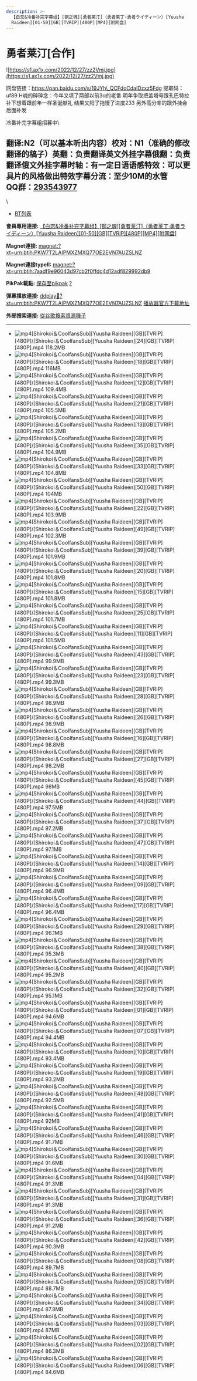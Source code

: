 ```yaml
---
description: >-
  【白恋&冷番补完字幕组】[钢之魂][勇者莱汀]（勇者莱丁·勇者ライディーン）[Yuusha
  Raideen][01-50][GB][TVRIP][480P][MP4][附网盘]
---
```


# 勇者莱汀\[合作]

![https://s1.ax1x.com/2022/12/27/zz2Vmj.jpg](https://s1.ax1x.com/2022/12/27/zz2Vmj.jpg)

网盘链接：https://pan.baidu.com/s/19JYh\_QCFdoCdaIDzxz5Fdg 提取码：uf89 H魂的碎碎念：今年又填了两部以前3α的老番 明年争取把盖塔号跟孔巴特拉补下想着跟前年一样圣诞献礼 结果又阳了拖慢了进度233 另外高分率的跟外挂会后面补发

冷番补完字幕组招募中\



## &#x20;

&#x20;

翻译:N2（可以基本听出内容）**校对：N1（准确的修改翻译的稿子）英翻：负责翻译英文外挂字幕俄翻：负责翻译俄文外挂字幕时轴：有一定日语语感特效：可以更具片的风格做出特效字幕分流：至少10M的水管**\
**QQ群：**[**293543977**](https://jq.qq.com/?\_wv=1027\&k=46bJVff)
----------------------------------------------------------------

\


* [BT列表](https://share.dmhy.org/topics/view/625819\_Yuusha\_Raideen\_01-50\_GB\_TVRIP\_480P\_MP4.html#tabs-1)

**會員專用連接:** [【白恋&冷番补完字幕组】\[钢之魂\]\[勇者莱汀\]（勇者莱丁·勇者ライディーン）\[Yuusha Raideen\]\[01-50\]\[GB\]\[TVRIP\]\[480P\]\[MP4\]\[附网盘\]](https://dl.dmhy.org/2022/12/27/7aadf9e96043d97cb2f0ffdc4d12adf829992db9.torrent)

**Magnet連接:** [magnet:?xt=urn:btih:PKW7T2LAIPMXZMXQ77OE2EVN7AUZSLNZ](https://magnet/?xt=urn:btih:PKW7T2LAIPMXZMXQ77OE2EVN7AUZSLNZ\&dn=\&tr=http%3A%2F%2F104.143.10.186%3A8000%2Fannounce\&tr=udp%3A%2F%2F104.143.10.186%3A8000%2Fannounce\&tr=http%3A%2F%2Ftracker.openbittorrent.com%3A80%2Fannounce\&tr=http%3A%2F%2Ftracker3.itzmx.com%3A6961%2Fannounce\&tr=http%3A%2F%2Ftracker4.itzmx.com%3A2710%2Fannounce\&tr=http%3A%2F%2Ftracker.publicbt.com%3A80%2Fannounce\&tr=http%3A%2F%2Ftracker.prq.to%2Fannounce\&tr=http%3A%2F%2Fopen.acgtracker.com%3A1096%2Fannounce\&tr=https%3A%2F%2Ft-115.rhcloud.com%2Fonly\_for\_ylbud\&tr=http%3A%2F%2Ftracker1.itzmx.com%3A8080%2Fannounce\&tr=http%3A%2F%2Ftracker2.itzmx.com%3A6961%2Fannounce\&tr=udp%3A%2F%2Ftracker1.itzmx.com%3A8080%2Fannounce\&tr=udp%3A%2F%2Ftracker2.itzmx.com%3A6961%2Fannounce\&tr=udp%3A%2F%2Ftracker3.itzmx.com%3A6961%2Fannounce\&tr=udp%3A%2F%2Ftracker4.itzmx.com%3A2710%2Fannounce\&tr=https%3A%2F%2Fshare.dmhy.org%2F\&tr=http%3A%2F%2Ftracker.xfsub.com%3A6868%2Fannounce)

**Magnet連接typeII:** [magnet:?xt=urn:btih:7aadf9e96043d97cb2f0ffdc4d12adf829992db9](https://magnet/?xt=urn:btih:7aadf9e96043d97cb2f0ffdc4d12adf829992db9)

**PikPak載點:** [保存至pikpak](https://drive.mypikpak.com/landing?\_\_add\_url=magnet:?xt=urn:btih:7aadf9e96043d97cb2f0ffdc4d12adf829992db9&\_\_source=dmhy&\_\_campaign=detail\&login=oauth) [?](https://www.mypikpak.com/)

**彈幕播放連接:** [ddplay:magnet:?xt=urn:btih:PKW7T2LAIPMXZMXQ77OE2EVN7AUZSLNZ](ddplay:magnet:?xt=urn:btih:PKW7T2LAIPMXZMXQ77OE2EVN7AUZSLNZ\&dn=\&tr=http%3A%2F%2F104.143.10.186%3A8000%2Fannounce\&tr=udp%3A%2F%2F104.143.10.186%3A8000%2Fannounce\&tr=http%3A%2F%2Ftracker.openbittorrent.com%3A80%2Fannounce\&tr=http%3A%2F%2Ftracker3.itzmx.com%3A6961%2Fannounce\&tr=http%3A%2F%2Ftracker4.itzmx.com%3A2710%2Fannounce\&tr=http%3A%2F%2Ftracker.publicbt.com%3A80%2Fannounce\&tr=http%3A%2F%2Ftracker.prq.to%2Fannounce\&tr=http%3A%2F%2Fopen.acgtracker.com%3A1096%2Fannounce\&tr=https%3A%2F%2Ft-115.rhcloud.com%2Fonly\_for\_ylbud\&tr=http%3A%2F%2Ftracker1.itzmx.com%3A8080%2Fannounce\&tr=http%3A%2F%2Ftracker2.itzmx.com%3A6961%2Fannounce\&tr=udp%3A%2F%2Ftracker1.itzmx.com%3A8080%2Fannounce\&tr=udp%3A%2F%2Ftracker2.itzmx.com%3A6961%2Fannounce\&tr=udp%3A%2F%2Ftracker3.itzmx.com%3A6961%2Fannounce\&tr=udp%3A%2F%2Ftracker4.itzmx.com%3A2710%2Fannounce\&tr=https%3A%2F%2Fshare.dmhy.org%2F\&tr=http%3A%2F%2Ftracker.xfsub.com%3A6868%2Fannounce) [播放器官方下載地址](http://www.dandanplay.com/?from=dmhy)

**外部搜索連接:** [從谷歌搜索資源種子](https://www.google.com/search?oe=utf-8\&q=7aadf9e96043d97cb2f0ffdc4d12adf829992db9)

***

* ![mp4](https://share.dmhy.org/images/icon/mp4.gif)\[Shirokoi＆CoolfansSub]\[Yuusha Raideen]\[GB]\[TVRIP]\[480P]/\[Shirokoi＆CoolfansSub]\[Yuusha Raideen]\[24]\[GB]\[TVRIP]\[480P].mp4 118.2MB
* ![mp4](https://share.dmhy.org/images/icon/mp4.gif)\[Shirokoi＆CoolfansSub]\[Yuusha Raideen]\[GB]\[TVRIP]\[480P]/\[Shirokoi＆CoolfansSub]\[Yuusha Raideen]\[18]\[GB]\[TVRIP]\[480P].mp4 116MB
* ![mp4](https://share.dmhy.org/images/icon/mp4.gif)\[Shirokoi＆CoolfansSub]\[Yuusha Raideen]\[GB]\[TVRIP]\[480P]/\[Shirokoi＆CoolfansSub]\[Yuusha Raideen]\[12]\[GB]\[TVRIP]\[480P].mp4 109.4MB
* ![mp4](https://share.dmhy.org/images/icon/mp4.gif)\[Shirokoi＆CoolfansSub]\[Yuusha Raideen]\[GB]\[TVRIP]\[480P]/\[Shirokoi＆CoolfansSub]\[Yuusha Raideen]\[21]\[GB]\[TVRIP]\[480P].mp4 105.5MB
* ![mp4](https://share.dmhy.org/images/icon/mp4.gif)\[Shirokoi＆CoolfansSub]\[Yuusha Raideen]\[GB]\[TVRIP]\[480P]/\[Shirokoi＆CoolfansSub]\[Yuusha Raideen]\[13]\[GB]\[TVRIP]\[480P].mp4 105.2MB
* ![mp4](https://share.dmhy.org/images/icon/mp4.gif)\[Shirokoi＆CoolfansSub]\[Yuusha Raideen]\[GB]\[TVRIP]\[480P]/\[Shirokoi＆CoolfansSub]\[Yuusha Raideen]\[35]\[GB]\[TVRIP]\[480P].mp4 104.9MB
* ![mp4](https://share.dmhy.org/images/icon/mp4.gif)\[Shirokoi＆CoolfansSub]\[Yuusha Raideen]\[GB]\[TVRIP]\[480P]/\[Shirokoi＆CoolfansSub]\[Yuusha Raideen]\[33]\[GB]\[TVRIP]\[480P].mp4 104.8MB
* ![mp4](https://share.dmhy.org/images/icon/mp4.gif)\[Shirokoi＆CoolfansSub]\[Yuusha Raideen]\[GB]\[TVRIP]\[480P]/\[Shirokoi＆CoolfansSub]\[Yuusha Raideen]\[50]\[GB]\[TVRIP]\[480P].mp4 104MB
* ![mp4](https://share.dmhy.org/images/icon/mp4.gif)\[Shirokoi＆CoolfansSub]\[Yuusha Raideen]\[GB]\[TVRIP]\[480P]/\[Shirokoi＆CoolfansSub]\[Yuusha Raideen]\[22]\[GB]\[TVRIP]\[480P].mp4 103.9MB
* ![mp4](https://share.dmhy.org/images/icon/mp4.gif)\[Shirokoi＆CoolfansSub]\[Yuusha Raideen]\[GB]\[TVRIP]\[480P]/\[Shirokoi＆CoolfansSub]\[Yuusha Raideen]\[49]\[GB]\[TVRIP]\[480P].mp4 102.3MB
* ![mp4](https://share.dmhy.org/images/icon/mp4.gif)\[Shirokoi＆CoolfansSub]\[Yuusha Raideen]\[GB]\[TVRIP]\[480P]/\[Shirokoi＆CoolfansSub]\[Yuusha Raideen]\[39]\[GB]\[TVRIP]\[480P].mp4 101.9MB
* ![mp4](https://share.dmhy.org/images/icon/mp4.gif)\[Shirokoi＆CoolfansSub]\[Yuusha Raideen]\[GB]\[TVRIP]\[480P]/\[Shirokoi＆CoolfansSub]\[Yuusha Raideen]\[20]\[GB]\[TVRIP]\[480P].mp4 101.8MB
* ![mp4](https://share.dmhy.org/images/icon/mp4.gif)\[Shirokoi＆CoolfansSub]\[Yuusha Raideen]\[GB]\[TVRIP]\[480P]/\[Shirokoi＆CoolfansSub]\[Yuusha Raideen]\[15]\[GB]\[TVRIP]\[480P].mp4 101.8MB
* ![mp4](https://share.dmhy.org/images/icon/mp4.gif)\[Shirokoi＆CoolfansSub]\[Yuusha Raideen]\[GB]\[TVRIP]\[480P]/\[Shirokoi＆CoolfansSub]\[Yuusha Raideen]\[25]\[GB]\[TVRIP]\[480P].mp4 101.7MB
* ![mp4](https://share.dmhy.org/images/icon/mp4.gif)\[Shirokoi＆CoolfansSub]\[Yuusha Raideen]\[GB]\[TVRIP]\[480P]/\[Shirokoi＆CoolfansSub]\[Yuusha Raideen]\[11]\[GB]\[TVRIP]\[480P].mp4 101.5MB
* ![mp4](https://share.dmhy.org/images/icon/mp4.gif)\[Shirokoi＆CoolfansSub]\[Yuusha Raideen]\[GB]\[TVRIP]\[480P]/\[Shirokoi＆CoolfansSub]\[Yuusha Raideen]\[43]\[GB]\[TVRIP]\[480P].mp4 99.9MB
* ![mp4](https://share.dmhy.org/images/icon/mp4.gif)\[Shirokoi＆CoolfansSub]\[Yuusha Raideen]\[GB]\[TVRIP]\[480P]/\[Shirokoi＆CoolfansSub]\[Yuusha Raideen]\[23]\[GB]\[TVRIP]\[480P].mp4 99.3MB
* ![mp4](https://share.dmhy.org/images/icon/mp4.gif)\[Shirokoi＆CoolfansSub]\[Yuusha Raideen]\[GB]\[TVRIP]\[480P]/\[Shirokoi＆CoolfansSub]\[Yuusha Raideen]\[28]\[GB]\[TVRIP]\[480P].mp4 98.9MB
* ![mp4](https://share.dmhy.org/images/icon/mp4.gif)\[Shirokoi＆CoolfansSub]\[Yuusha Raideen]\[GB]\[TVRIP]\[480P]/\[Shirokoi＆CoolfansSub]\[Yuusha Raideen]\[26]\[GB]\[TVRIP]\[480P].mp4 98.9MB
* ![mp4](https://share.dmhy.org/images/icon/mp4.gif)\[Shirokoi＆CoolfansSub]\[Yuusha Raideen]\[GB]\[TVRIP]\[480P]/\[Shirokoi＆CoolfansSub]\[Yuusha Raideen]\[16]\[GB]\[TVRIP]\[480P].mp4 98.8MB
* ![mp4](https://share.dmhy.org/images/icon/mp4.gif)\[Shirokoi＆CoolfansSub]\[Yuusha Raideen]\[GB]\[TVRIP]\[480P]/\[Shirokoi＆CoolfansSub]\[Yuusha Raideen]\[27]\[GB]\[TVRIP]\[480P].mp4 98.2MB
* ![mp4](https://share.dmhy.org/images/icon/mp4.gif)\[Shirokoi＆CoolfansSub]\[Yuusha Raideen]\[GB]\[TVRIP]\[480P]/\[Shirokoi＆CoolfansSub]\[Yuusha Raideen]\[45]\[GB]\[TVRIP]\[480P].mp4 98MB
* ![mp4](https://share.dmhy.org/images/icon/mp4.gif)\[Shirokoi＆CoolfansSub]\[Yuusha Raideen]\[GB]\[TVRIP]\[480P]/\[Shirokoi＆CoolfansSub]\[Yuusha Raideen]\[44]\[GB]\[TVRIP]\[480P].mp4 97.5MB
* ![mp4](https://share.dmhy.org/images/icon/mp4.gif)\[Shirokoi＆CoolfansSub]\[Yuusha Raideen]\[GB]\[TVRIP]\[480P]/\[Shirokoi＆CoolfansSub]\[Yuusha Raideen]\[37]\[GB]\[TVRIP]\[480P].mp4 97.2MB
* ![mp4](https://share.dmhy.org/images/icon/mp4.gif)\[Shirokoi＆CoolfansSub]\[Yuusha Raideen]\[GB]\[TVRIP]\[480P]/\[Shirokoi＆CoolfansSub]\[Yuusha Raideen]\[47]\[GB]\[TVRIP]\[480P].mp4 97.1MB
* ![mp4](https://share.dmhy.org/images/icon/mp4.gif)\[Shirokoi＆CoolfansSub]\[Yuusha Raideen]\[GB]\[TVRIP]\[480P]/\[Shirokoi＆CoolfansSub]\[Yuusha Raideen]\[14]\[GB]\[TVRIP]\[480P].mp4 96.9MB
* ![mp4](https://share.dmhy.org/images/icon/mp4.gif)\[Shirokoi＆CoolfansSub]\[Yuusha Raideen]\[GB]\[TVRIP]\[480P]/\[Shirokoi＆CoolfansSub]\[Yuusha Raideen]\[09]\[GB]\[TVRIP]\[480P].mp4 96.4MB
* ![mp4](https://share.dmhy.org/images/icon/mp4.gif)\[Shirokoi＆CoolfansSub]\[Yuusha Raideen]\[GB]\[TVRIP]\[480P]/\[Shirokoi＆CoolfansSub]\[Yuusha Raideen]\[17]\[GB]\[TVRIP]\[480P].mp4 96.4MB
* ![mp4](https://share.dmhy.org/images/icon/mp4.gif)\[Shirokoi＆CoolfansSub]\[Yuusha Raideen]\[GB]\[TVRIP]\[480P]/\[Shirokoi＆CoolfansSub]\[Yuusha Raideen]\[29]\[GB]\[TVRIP]\[480P].mp4 96.1MB
* ![mp4](https://share.dmhy.org/images/icon/mp4.gif)\[Shirokoi＆CoolfansSub]\[Yuusha Raideen]\[GB]\[TVRIP]\[480P]/\[Shirokoi＆CoolfansSub]\[Yuusha Raideen]\[38]\[GB]\[TVRIP]\[480P].mp4 95.3MB
* ![mp4](https://share.dmhy.org/images/icon/mp4.gif)\[Shirokoi＆CoolfansSub]\[Yuusha Raideen]\[GB]\[TVRIP]\[480P]/\[Shirokoi＆CoolfansSub]\[Yuusha Raideen]\[40]\[GB]\[TVRIP]\[480P].mp4 95.2MB
* ![mp4](https://share.dmhy.org/images/icon/mp4.gif)\[Shirokoi＆CoolfansSub]\[Yuusha Raideen]\[GB]\[TVRIP]\[480P]/\[Shirokoi＆CoolfansSub]\[Yuusha Raideen]\[32]\[GB]\[TVRIP]\[480P].mp4 95.1MB
* ![mp4](https://share.dmhy.org/images/icon/mp4.gif)\[Shirokoi＆CoolfansSub]\[Yuusha Raideen]\[GB]\[TVRIP]\[480P]/\[Shirokoi＆CoolfansSub]\[Yuusha Raideen]\[01]\[GB]\[TVRIP]\[480P].mp4 94.6MB
* ![mp4](https://share.dmhy.org/images/icon/mp4.gif)\[Shirokoi＆CoolfansSub]\[Yuusha Raideen]\[GB]\[TVRIP]\[480P]/\[Shirokoi＆CoolfansSub]\[Yuusha Raideen]\[07]\[GB]\[TVRIP]\[480P].mp4 94.4MB
* ![mp4](https://share.dmhy.org/images/icon/mp4.gif)\[Shirokoi＆CoolfansSub]\[Yuusha Raideen]\[GB]\[TVRIP]\[480P]/\[Shirokoi＆CoolfansSub]\[Yuusha Raideen]\[10]\[GB]\[TVRIP]\[480P].mp4 93.4MB
* ![mp4](https://share.dmhy.org/images/icon/mp4.gif)\[Shirokoi＆CoolfansSub]\[Yuusha Raideen]\[GB]\[TVRIP]\[480P]/\[Shirokoi＆CoolfansSub]\[Yuusha Raideen]\[19]\[GB]\[TVRIP]\[480P].mp4 93.2MB
* ![mp4](https://share.dmhy.org/images/icon/mp4.gif)\[Shirokoi＆CoolfansSub]\[Yuusha Raideen]\[GB]\[TVRIP]\[480P]/\[Shirokoi＆CoolfansSub]\[Yuusha Raideen]\[48]\[GB]\[TVRIP]\[480P].mp4 92.5MB
* ![mp4](https://share.dmhy.org/images/icon/mp4.gif)\[Shirokoi＆CoolfansSub]\[Yuusha Raideen]\[GB]\[TVRIP]\[480P]/\[Shirokoi＆CoolfansSub]\[Yuusha Raideen]\[41]\[GB]\[TVRIP]\[480P].mp4 92MB
* ![mp4](https://share.dmhy.org/images/icon/mp4.gif)\[Shirokoi＆CoolfansSub]\[Yuusha Raideen]\[GB]\[TVRIP]\[480P]/\[Shirokoi＆CoolfansSub]\[Yuusha Raideen]\[46]\[GB]\[TVRIP]\[480P].mp4 91.7MB
* ![mp4](https://share.dmhy.org/images/icon/mp4.gif)\[Shirokoi＆CoolfansSub]\[Yuusha Raideen]\[GB]\[TVRIP]\[480P]/\[Shirokoi＆CoolfansSub]\[Yuusha Raideen]\[30]\[GB]\[TVRIP]\[480P].mp4 91.6MB
* ![mp4](https://share.dmhy.org/images/icon/mp4.gif)\[Shirokoi＆CoolfansSub]\[Yuusha Raideen]\[GB]\[TVRIP]\[480P]/\[Shirokoi＆CoolfansSub]\[Yuusha Raideen]\[04]\[GB]\[TVRIP]\[480P].mp4 91.3MB
* ![mp4](https://share.dmhy.org/images/icon/mp4.gif)\[Shirokoi＆CoolfansSub]\[Yuusha Raideen]\[GB]\[TVRIP]\[480P]/\[Shirokoi＆CoolfansSub]\[Yuusha Raideen]\[31]\[GB]\[TVRIP]\[480P].mp4 91.3MB
* ![mp4](https://share.dmhy.org/images/icon/mp4.gif)\[Shirokoi＆CoolfansSub]\[Yuusha Raideen]\[GB]\[TVRIP]\[480P]/\[Shirokoi＆CoolfansSub]\[Yuusha Raideen]\[36]\[GB]\[TVRIP]\[480P].mp4 91.2MB
* ![mp4](https://share.dmhy.org/images/icon/mp4.gif)\[Shirokoi＆CoolfansSub]\[Yuusha Raideen]\[GB]\[TVRIP]\[480P]/\[Shirokoi＆CoolfansSub]\[Yuusha Raideen]\[42]\[GB]\[TVRIP]\[480P].mp4 90.3MB
* ![mp4](https://share.dmhy.org/images/icon/mp4.gif)\[Shirokoi＆CoolfansSub]\[Yuusha Raideen]\[GB]\[TVRIP]\[480P]/\[Shirokoi＆CoolfansSub]\[Yuusha Raideen]\[08]\[GB]\[TVRIP]\[480P].mp4 89.7MB
* ![mp4](https://share.dmhy.org/images/icon/mp4.gif)\[Shirokoi＆CoolfansSub]\[Yuusha Raideen]\[GB]\[TVRIP]\[480P]/\[Shirokoi＆CoolfansSub]\[Yuusha Raideen]\[05]\[GB]\[TVRIP]\[480P].mp4 88.7MB
* ![mp4](https://share.dmhy.org/images/icon/mp4.gif)\[Shirokoi＆CoolfansSub]\[Yuusha Raideen]\[GB]\[TVRIP]\[480P]/\[Shirokoi＆CoolfansSub]\[Yuusha Raideen]\[34]\[GB]\[TVRIP]\[480P].mp4 87.8MB
* ![mp4](https://share.dmhy.org/images/icon/mp4.gif)\[Shirokoi＆CoolfansSub]\[Yuusha Raideen]\[GB]\[TVRIP]\[480P]/\[Shirokoi＆CoolfansSub]\[Yuusha Raideen]\[03]\[GB]\[TVRIP]\[480P].mp4 87MB
* ![mp4](https://share.dmhy.org/images/icon/mp4.gif)\[Shirokoi＆CoolfansSub]\[Yuusha Raideen]\[GB]\[TVRIP]\[480P]/\[Shirokoi＆CoolfansSub]\[Yuusha Raideen]\[02]\[GB]\[TVRIP]\[480P].mp4 86.3MB
* ![mp4](https://share.dmhy.org/images/icon/mp4.gif)\[Shirokoi＆CoolfansSub]\[Yuusha Raideen]\[GB]\[TVRIP]\[480P]/\[Shirokoi＆CoolfansSub]\[Yuusha Raideen]\[06]\[GB]\[TVRIP]\[480P].mp4 84.6MB
